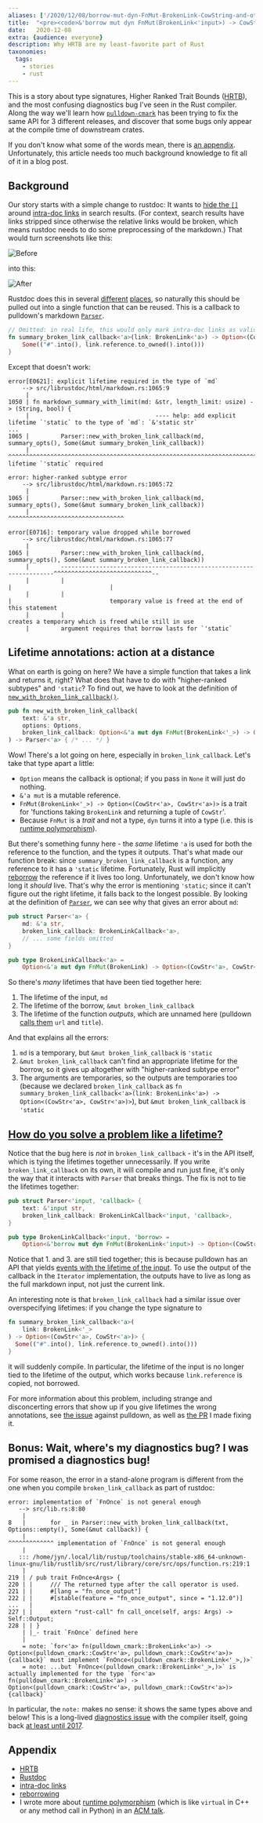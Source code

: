 ```yaml
---
aliases: ['/2020/12/08/borrow-mut-dyn-FnMut-BrokenLink-CowString-and-other-valid-rust-programs.html']
title:	"<pre><code>&'borrow mut dyn FnMut(BrokenLink<'input>) -> CowStr<'input></code></pre> and other valid rust programs"
date:	2020-12-08
extra: {audience: everyone}
description: Why HRTB are my least-favorite part of Rust
taxonomies:
  tags:
    - stories
    - rust
---
```


This is a story about type signatures, Higher Ranked Trait Bounds ([HRTB]), and the most
confusing diagnostics bug I've seen in the Rust compiler. Along the way we'll learn how
[`pulldown-cmark`] has been trying to fix the same API for 3 different releases, and discover
that some bugs only appear at the compile time of downstream crates.

If you don't know what some of the words mean, there is [an appendix](#appendix). Unfortunately,
this article needs too much background knowledge to fit all of it in a blog post.

## Background

Our story starts with a simple change to rustdoc: It wants to [hide the `[]`][#79781] around [intra-doc links] in search results.
(For context, search results have links stripped since otherwise the relative links would be broken, which means rustdoc needs to do some preprocessing of the markdown.)
That would turn screenshots like this:

![Before](https://user-images.githubusercontent.com/37223377/101309556-92908680-3801-11eb-8420-0609e7af4e92.png)

into this:

![After](https://user-images.githubusercontent.com/37223377/101309591-a0dea280-3801-11eb-85e1-620549f64bf6.png)

Rustdoc does this in several [different][markdown_summary] [places][plain_text_summary], so
naturally this should be pulled out into a single function that can be reused. This is a callback
to pulldown's markdown [`Parser`](https://docs.rs/pulldown-cmark/0.8.0/pulldown_cmark/struct.Parser.html).

```rust
// Omitted: in real life, this would only mark intra-doc links as valid, not all broken links.
fn summary_broken_link_callback<'a>(link: BrokenLink<'a>) -> Option<(CowStr<'a>, CowStr<'a>)> {
    Some(("#".into(), link.reference.to_owned().into()))
}
```

Except that doesn't work:

```
error[E0621]: explicit lifetime required in the type of `md`
    --> src/librustdoc/html/markdown.rs:1065:9
     |
1050 | fn markdown_summary_with_limit(md: &str, length_limit: usize) -> (String, bool) {
     |                                    ---- help: add explicit lifetime `'static` to the type of `md`: `&'static str`
...
1065 |         Parser::new_with_broken_link_callback(md, summary_opts(), Some(&mut summary_broken_link_callback))
     |         ^^^^^^^^^^^^^^^^^^^^^^^^^^^^^^^^^^^^^^^^^^^^^^^^^^^^^^^^^^^^^^^^^^^^^^^^^^^^^^^^^^^^^^^^^^^^^^^^^^ lifetime `'static` required

error: higher-ranked subtype error
    --> src/librustdoc/html/markdown.rs:1065:72
     |
1065 |         Parser::new_with_broken_link_callback(md, summary_opts(), Some(&mut summary_broken_link_callback))
     |                                                                        ^^^^^^^^^^^^^^^^^^^^^^^^^^^^^^^^^

error[E0716]: temporary value dropped while borrowed
    --> src/librustdoc/html/markdown.rs:1065:77
     |
1065 |         Parser::new_with_broken_link_callback(md, summary_opts(), Some(&mut summary_broken_link_callback))
     |         --------------------------------------------------------------------^^^^^^^^^^^^^^^^^^^^^^^^^^^^--
     |         |                                                                   |                            |
     |         |                                                                   |                            temporary value is freed at the end of this statement
     |         |                                                                   creates a temporary which is freed while still in use
     |         argument requires that borrow lasts for `'static`
```

## Lifetime annotations: action at a distance

What on earth is going on here? We have a simple function that takes a link and returns it, right?
What does that have to do with "higher-ranked subtypes" and `'static`? To find out, we have to look
at the definition of [`new_with_broken_link_callback()`][new_with].

```rust
pub fn new_with_broken_link_callback(
    text: &'a str,
    options: Options,
    broken_link_callback: Option<&'a mut dyn FnMut(BrokenLink<'_>) -> Option<(CowStr<'a>, CowStr<'a>)>>
) -> Parser<'a> { /* ... */ }
```

Wow! There's a lot going on here, especially in `broken_link_callback`. Let's take that type apart a little:

- `Option` means the callback is optional; if you pass in `None` it will just do nothing.
- `&'a mut` is a mutable reference.
- `FnMut(BrokenLink<'_>) -> Option<(CowStr<'a>, CowStr<'a>)>` is a trait for 'functions taking `BrokenLink` and returning a tuple of `CowStr`'.
- Because `FnMut` is a *trait* and not a type, `dyn` turns it into a type (i.e. this is [runtime polymorphism]).

But there's something funny here - the *same* lifetime `'a` is used for both the reference to the
function, and the types it outputs. That's what made our function break: since
`summary_broken_link_callback` is a function, any reference to it has a `'static` lifetime.
Fortunately, Rust will implicitly [reborrow] the reference if it lives too long. Unfortunately,
we don't know how long it *should* live. That's why the error is mentioning `'static`; since it can't figure out the right lifetime, it falls back to the longest possible.
By looking at the definition of [`Parser`], we can see why that gives an error about `md`:

```rust
pub struct Parser<'a> {
    md: &'a str,
    broken_link_callback: BrokenLinkCallback<'a>,
    // ... some fields omitted
}

pub type BrokenLinkCallback<'a> =
    Option<&'a mut dyn FnMut(BrokenLink) -> Option<(CowStr<'a>, CowStr<'a>)>>;
```

So there's *many* lifetimes that have been tied together here:

1. The lifetime of the input, `md`
2. The lifetime of the borrow, `&mut broken_link_callback`
3. The lifetime of the function *outputs*, which are unnamed here (pulldown [calls them][src] `url` and `title`).

And that explains all the errors:

1. `md` is a temporary, but `&mut broken_link_callback` is `'static`
2. `&mut broken_link_callback` can't find an appropriate lifetime for the borrow, so it gives up altogether with "higher-ranked subtype error"
3. The arguments are temporaries, so the outputs are temporaries too (because we declared `broken_link_callback` as `fn summary_broken_link_callback<'a>(link: BrokenLink<'a>) -> Option<(CowStr<'a>, CowStr<'a>)>`), but `&mut broken_link_callback` is `'static`

## [How do you solve a problem like a lifetime?](https://www.youtube.com/watch?v=s-VRyQprlu8)

Notice that the bug here is *not* in `broken_link_callback` - it's in the API itself, which is
tying the lifetimes together unnecessarily. If you write `broken_link_callback` on its own, it
will compile and run just fine, it's only the way that it interacts with `Parser` that breaks
things. The fix is not to tie the lifetimes together:

```rust
pub struct Parser<'input, 'callback> {
    text: &'input str,
    broken_link_callback: BrokenLinkCallback<'input, 'callback>,
}

pub type BrokenLinkCallback<'input, 'borrow> =
    Option<&'borrow mut dyn FnMut(BrokenLink<'input>) -> Option<(CowStr<'input>, CowStr<'input>)>>;
```

Notice that 1. and 3. are still tied together; this is because pulldown has an API that yields
[events with the lifetime of the input][Item]. To use the output of the callback in the
`Iterator` implementation, the outputs have to live as long as the full markdown input, not just
the current link.

An interesting note is that `broken_link_callback` had a similar issue over overspecifying lifetimes:
if you change the type signature to

```rust
fn summary_broken_link_callback<'a>(
	link: BrokenLink<'_>
) -> Option<(CowStr<'a>, CowStr<'a>)> {
  Some(("#".into(), link.reference.to_owned().into()))
}
```

it will suddenly compile. In particular, the lifetime of the input is no longer tied to the lifetime of the output,
which works because `link.reference` is copied, not borrowed.

For more information about this problem, including strange and disconcerting errors that show up
if you give lifetimes the wrong annotations, see [the issue] against pulldown, as well as [the
PR] I made fixing it.

## Bonus: Wait, where's my diagnostics bug? I was promised a diagnostics bug!

For some reason, the error in a stand-alone program is different from the one when you compile `broken_link_callback` as part of rustdoc:

```
error: implementation of `FnOnce` is not general enough
   --> src/lib.rs:8:80
    |
8   |       for _ in Parser::new_with_broken_link_callback(txt, Options::empty(), Some(&mut callback)) {
    |                                                                                  ^^^^^^^^^^^^^ implementation of `FnOnce` is not general enough
    | 
   ::: /home/jyn/.local/lib/rustup/toolchains/stable-x86_64-unknown-linux-gnu/lib/rustlib/src/rust/library/core/src/ops/function.rs:219:1
    |
219 | / pub trait FnOnce<Args> {
220 | |     /// The returned type after the call operator is used.
221 | |     #[lang = "fn_once_output"]
222 | |     #[stable(feature = "fn_once_output", since = "1.12.0")]
...   |
227 | |     extern "rust-call" fn call_once(self, args: Args) -> Self::Output;
228 | | }
    | |_- trait `FnOnce` defined here
    |
    = note: `for<'a> fn(pulldown_cmark::BrokenLink<'a>) -> Option<(pulldown_cmark::CowStr<'a>, pulldown_cmark::CowStr<'a>)> {callback}` must implement `FnOnce<(pulldown_cmark::BrokenLink<'_>,)>`
    = note: ...but `FnOnce<(pulldown_cmark::BrokenLink<'_>,)>` is actually implemented for the type `for<'a> fn(pulldown_cmark::BrokenLink<'a>) -> Option<(pulldown_cmark::CowStr<'a>, pulldown_cmark::CowStr<'a>)> {callback}`
```

In particular, the `note:` makes no sense: it shows the same types above and below!
This is a long-lived [diagnostics issue] with the compiler itself, going back [at least until 2017][closure-hrtb].

## Appendix

- [HRTB]
- [Rustdoc]
- [intra-doc links]
- [reborrowing][reborrow]
- I wrote more about [runtime polymorphism] (which is like `virtual` in C++ or any method call in Python) in an [ACM talk].

[intra-doc links]: https://doc.rust-lang.org/rustdoc/linking-to-items-by-name.html
[HRTB]: https://doc.rust-lang.org/nomicon/hrtb.html
[#79781]: https://github.com/rust-lang/rust/pull/79781
[markdown_summary]: https://github.com/rust-lang/rust/blob/d32c80467db39672fa612e1519564ad5fd473e91/src/librustdoc/html/markdown.rs#L1066
[plain_text_summary]: https://github.com/rust-lang/rust/blob/d32c80467db39672fa612e1519564ad5fd473e91/src/librustdoc/html/markdown.rs#L1151
[new_with]: https://docs.rs/pulldown-cmark/0.8.0/pulldown_cmark/struct.Parser.html#method.new_with_broken_link_callback
[runtime polymorphism]: https://stackoverflow.com/questions/28961957/example-of-runtime-polymorphism-in-java
[ACM talk]: https://acm.cse.sc.edu/assets/2020-09-09
[reborrow]: https://doc.rust-lang.org/nomicon/lifetimes.html#the-area-covered-by-a-lifetime
[`Parser`]: https://docs.rs/pulldown-cmark/0.8.0/src/pulldown_cmark/parse.rs.html#2051-2062
[src]: https://docs.rs/pulldown-cmark/0.8.0/src/pulldown_cmark/parse.rs.html#2380
[Item]: https://docs.rs/pulldown-cmark/0.8.0/pulldown_cmark/struct.Parser.html#associatedtype.Item
[the issue]: https://github.com/raphlinus/pulldown-cmark/issues/509
[the PR]: https://github.com/raphlinus/pulldown-cmark/pull/510
[diagnostics issue]: https://github.com/rust-lang/rust/issues/79643
[closure-hrtb]: https://github.com/rust-lang/rust/issues/41078
[`pulldown-cmark`]: https://github.com/raphlinus/pulldown-cmark
[Rustdoc]: https://doc.rust-lang.org/rustdoc/
